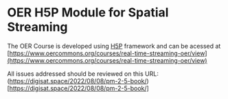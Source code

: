 # OER H5P Module for Spatial Streaming

The OER Course is developed using [H5P](https://h5p.org/) framework and can be acessed at [https://www.oercommons.org/courses/real-time-streaming-oer/view](https://www.oercommons.org/courses/real-time-streaming-oer/view)

All issues addressed should be reviewed on this URL: (https://digisat.space/2022/08/08/pm-2-5-book/)[https://digisat.space/2022/08/08/pm-2-5-book/]
